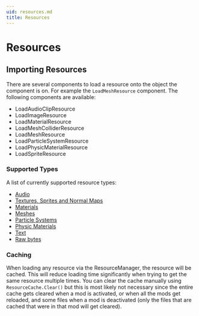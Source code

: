 ```yaml
---
uid: resources.md
title: Resources
---
```


# Resources

Importing Resources
-------------------

There are several components to load a resource onto the object the component is on. For example the `LoadMeshResource` component. The following components are available:

-   LoadAudioClipResource
-   LoadImageResource
-   LoadMaterialResource
-   LoadMeshColliderResource
-   LoadMeshResource
-   LoadParticleSystemResource
-   LoadPhysicMaterialResource
-   LoadSpriteResource

### Supported Types

A list of currently supported resource types:

-   [Audio]
-   [Textures, Sprites and Normal Maps]
-   [Materials]
-   [Meshes]
-   [Particle Systems]
-   [Physic Materials]
-   [Text]
-   [Raw bytes]

### Caching

When loading any resource via the ResourceManager, the resource will be cached. This will reduce loading time significantly when trying to get the same resource multiple times. You can clear the cache manually using `ResourceCache.Clear()` but this is most likely not necessary since the entire cache gets cleared when a mod is activated, or when all the mods get reloaded, and some files when a mod is deactivated (only the files that are cached that were in that mod will get cleared).

  [Audio]: xref:resources.audio.md
  [Textures, Sprites and Normal Maps]: xref:resources.textures.md
  [Materials]: xref:resources.materials.md
  [Meshes]: xref:resources.meshes.md
  [Particle Systems]: xref:resources.particle-systems.md
  [Physic Materials]: xref:resources.physic-materials.md
  [Text]: xref:resources.text.md
  [Raw bytes]: xref:resources.raw-bytes.md
